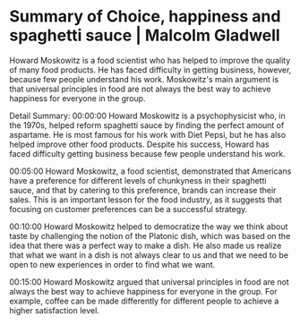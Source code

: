 # Summary of Choice, happiness and spaghetti sauce | Malcolm Gladwell

Howard Moskowitz is a food scientist who has helped to improve the quality of many food products. He has faced difficulty in getting business, however, because few people understand his work. Moskowitz's main argument is that universal principles in food are not always the best way to achieve happiness for everyone in the group.

Detail Summary: 
00:00:00
Howard Moskowitz is a psychophysicist who, in the 1970s, helped reform spaghetti sauce by finding the perfect amount of aspartame. He is most famous for his work with Diet Pepsi, but he has also helped improve other food products. Despite his success, Howard has faced difficulty getting business because few people understand his work.

00:05:00
Howard Moskowitz, a food scientist, demonstrated that Americans have a preference for different levels of chunkyness in their spaghetti sauce, and that by catering to this preference, brands can increase their sales. This is an important lesson for the food industry, as it suggests that focusing on customer preferences can be a successful strategy.

00:10:00
Howard Moskowitz helped to democratize the way we think about taste by challenging the notion of the Platonic dish, which was based on the idea that there was a perfect way to make a dish. He also made us realize that what we want in a dish is not always clear to us and that we need to be open to new experiences in order to find what we want.

00:15:00
Howard Moskowitz argued that universal principles in food are not always the best way to achieve happiness for everyone in the group. For example, coffee can be made differently for different people to achieve a higher satisfaction level.

